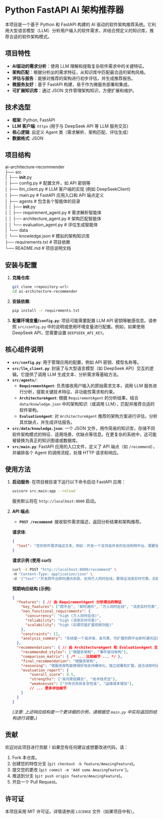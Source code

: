 # Python FastAPI AI 架构推荐器

本项目是一个基于 Python 和 FastAPI 构建的 AI 驱动的软件架构推荐系统。它利用大型语言模型（LLM）分析用户输入的软件需求，并结合预定义的知识库，推荐合适的软件架构模式。

## 项目特性

*   **AI驱动的需求分析**：使用 LLM 理解和提取复杂软件需求中的关键特征。
*   **架构匹配**：根据分析出的需求特征，从知识库中匹配最合适的架构风格。
*   **评估与报告**：能够对推荐的架构进行初步评估，并生成推荐报告。
*   **微服务友好**：基于 FastAPI 构建，易于作为微服务部署和集成。
*   **可扩展知识库**：通过 JSON 文件管理架构知识，方便扩展和维护。

## 技术选型

*   **框架**: Python, FastAPI
*   **LLM 客户端**: `httpx` (用于与 DeepSeek API 等 LLM 服务交互)
*   **核心逻辑**: 自定义 Agent 类（需求解析、架构匹配、评估生成）
*   **数据格式**: JSON

## 项目结构

ai-architecture-recommender  
├── src  
│   ├── __init__.py  
│   ├── config.py               # 配置文件，如 API 密钥等  
│   ├── llm_client.py           # LLM 客户端的实现 (例如 DeepSeekClient)  
│   ├── main.py                 # FastAPI 应用入口和 API 端点定义  
│   ├── agents                  # 包含各个智能体的目录  
│   │   ├── __init__.py  
│   │   ├── requirement_agent.py    # 需求解析智能体  
│   │   ├── architecture_agent.py   # 架构匹配智能体  
│   │   └── evaluation_agent.py     # 评估生成智能体  
│   └── data  
│       └── knowledge.json      # 模拟的架构知识库  
├── requirements.txt            # 项目依赖  
└── README.md                   # 项目说明文档  


## 安装与配置

1.  **克隆仓库**:
    ```bash
    git clone <repository-url>
    cd ai-architecture-recommender
    ```

2.  **安装依赖**:
    ```bash
    pip install -r requirements.txt
    ```

3.  **配置环境变量/`config.py`**:
    项目可能需要配置 LLM API 密钥等敏感信息。请参照 `src/config.py` 中的说明或使用环境变量进行配置。例如，如果使用 DeepSeek API，您需要设置 `DEEPSEEK_API_KEY`。

## 核心组件说明

*   **`src/config.py`**: 用于管理应用的配置，例如 API 密钥、模型名称等。
*   **`src/llm_client.py`**: 封装了与大型语言模型（如 DeepSeek API）交互的逻辑。它提供了调用 LLM 生成文本、分析需求等基础方法。
*   **`src/agents/`**:
    *   **`RequirementAgent`**: 负责接收用户输入的原始需求文本，调用 LLM 服务进行分析，提取关键技术特征、非功能性需求和约束。
    *   **`ArchitectureAgent`**: 根据 `RequirementAgent` 的分析结果，结合 `data/knowledge.json` 中的架构知识（或调用 LLM），匹配并推荐合适的软件架构。
    *   **`EvaluationAgent`**: 对 `ArchitectureAgent` 推荐的架构方案进行评估，分析其优缺点，并生成评估报告。
*   **`src/data/knowledge.json`**: 一个 JSON 文件，用作简易的知识库，存储不同软件架构模式的特征、适用场景、优缺点等信息。在更复杂的系统中，这可能被替换为真正的知识图谱或数据库。
*   **`src/main.py`**: FastAPI 应用的入口文件，定义了 API 端点（如 `/recommend`），并编排各个 Agent 的调用流程，处理 HTTP 请求和响应。

## 使用方法

1.  **启动服务**:
    在项目根目录下运行以下命令启动 FastAPI 应用：
    ```bash
    uvicorn src.main:app --reload
    ```
    服务默认将在 `http://localhost:8000` 启动。

2.  **API 端点**:
    *   **`POST /recommend`**: 接收软件需求描述，返回分析结果和架构推荐。

    **请求体**:
    ```json
    {
      "text": "您的软件需求描述文本，例如：开发一个支持高并发的在线购物平台，需要保证数据一致性和系统可扩展性。"
    }
    ```

    **请求示例 (使用 curl)**:
    ```bash
    curl -X POST "http://localhost:8000/recommend" \
    -H "Content-Type: application/json" \
    -d '{"text":"开发跨平台即时通讯系统，支持万人同时在线，需保证消息实时可靠，后期可能扩展视频功能"}'
    ```

    **预期响应结构 (示例)**:
    ```json
    {
      "features": { // 由 RequirementAgent 分析得出的特征
        "key_features": ["跨平台", "即时通讯", "万人同时在线", "消息实时可靠", "视频功能扩展"],
        "non_functional_requirements": {
          "concurrency": "high (万人同时在线)",
          "reliability": "high (消息实时可靠)",
          "scalability": "high (后期可能扩展视频功能)"
        },
        "constraints": [],
        "analysis_summary": "系统是一个高并发、高可靠、可扩展的跨平台即时通讯应用。"
      },
      "recommendations": { // 由 ArchitectureAgent 和 EvaluationAgent 生成的推荐和评估
        "recommended_styles": ["微服务架构", "事件驱动架构"],
        "comparison_matrix": { /* ... 比较细节 ... */ },
        "final_recommendation": "微服务架构",
        "reasoning": "微服务架构能够很好地支持模块化、独立部署和扩展，适合该即时通讯系统的需求...",
        "evaluation_report": {
            "overall_score": 8.5,
            "strengths": ["高内聚低耦合", "技术栈灵活"],
            "weaknesses": ["分布式系统复杂性高", "运维成本增加"],
            // ... 更多评估细节
        }
      }
    }
    ```
    *(注意: 上述响应结构是一个更详细的示例，请根据您 `main.py` 中实际返回的结构进行调整。)*

## 贡献

欢迎对此项目进行贡献！如果您有任何建议或想要改进代码，请：

1.  Fork 本仓库。
2.  创建您的特性分支 (`git checkout -b feature/AmazingFeature`)。
3.  提交您的更改 (`git commit -m 'Add some AmazingFeature'`)。
4.  推送到分支 (`git push origin feature/AmazingFeature`)。
5.  开启一个 Pull Request。

## 许可证

本项目采用 MIT 许可证。详情请参阅 `LICENSE` 文件（如果项目中有）。